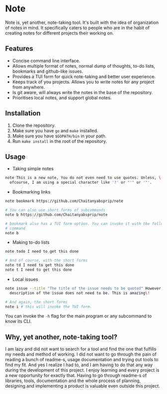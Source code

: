 # Note

Note is, yet another, note-taking tool. It's built with the idea of
organization of notes in mind. It specifically caters to people who are in the
habit of creating notes for different projects their working on.

## Features

- Concise command line interface.
- Allows multiple format of notes, normal dump of thoughts, to-do lists,
  bookmarks and github-like issues.
- Provides a TUI form for quick note-taking and better user experience.
- Keeps track of you projects. Allows you to write notes for any project from
  anywhere.
- Is git aware, will always write the notes in the base of the repository.
- Prioritises local notes, and support global notes.

## Installation

1. Clone the repository.
2. Make sure you have `go` and `make` installed.
3. Make sure you have `$GOPATH/bin` in your path.
4. Run `make install` in the root of the repository.

## Usage

- Taking simple notes

```sh
note This is a new note, You do not even need to use quotes. Unless, \
  ofcourse, I am using a special character like '?' or "'" or '"'.
```

- Bookmarking links

```sh
note bookmark https://github.com/Chaitanyabsprip/note

# You can also use short forms of subcommands
note b https://github.com/Chaitanyabsprip/note

# bookmark also has a TUI form option. You can invoke it with the following
# command
note b
```

- Making to-do lists

```sh
note todo I need to get this done

# And of course, with the short forms
note td I need to get this done
note t I need to get this done
```

- Local issues

```sh
note issue --title "The title of the issue needs to be quoted" However the \
  description of the issue does not need to be. This is amazing\!

# And again, the short forms
note i # this will invoke the TUI form.
```

You can invoke the `-h` flag for the main program or any subcommand to know its
CLI.

## Why, yet another, note-taking tool?

I am lazy and did not want to search for a tool and find the one that fulfills
my needs and method of working. I did not want to go through the pain of reading
a bunch of readme-s, usage documentation and trying out tools to find my fit.
And yes I realize I had to, and I am having to do that any way during the
development of this project. I enjoy learning and every project is a new
opportunity for exactly that. Having to go through readme-s of libraries,
tools, documentation and the whole process of planning, designing and
implementing a product is valuable even outside this project.
